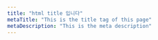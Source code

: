 ```yaml
---
title: "html title 입니다"
metaTitle: "This is the title tag of this page"
metaDescription: "This is the meta description"
---
```


